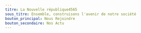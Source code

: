 ```yaml
---
titre: La Nouvelle république4565
sous_titre: Ensemble, construisons l'avenir de notre société
bouton_principal: Nous Rejoindre
bouton_secondaire: Nos Actu
---
```

